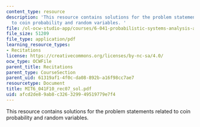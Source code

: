 ```yaml
---
content_type: resource
description: 'This resource contains solutions for the problem statements related
  to coin probability and random variables. '
file: /ol-ocw-studio-app/courses/6-041-probabilistic-systems-analysis-and-applied-probability-fall-2010/afcd2de89ab8c326329949519779e7f4_MIT6_041F10_rec07_sol.pdf
file_size: 51209
file_type: application/pdf
learning_resource_types:
- Recitations
license: https://creativecommons.org/licenses/by-nc-sa/4.0/
ocw_type: OCWFile
parent_title: Recitations
parent_type: CourseSection
parent_uid: 61319af1-4f0c-da08-892b-a16f98cc7ae7
resourcetype: Document
title: MIT6_041F10_rec07_sol.pdf
uid: afcd2de8-9ab8-c326-3299-49519779e7f4
---
```

This resource contains solutions for the problem statements related to coin probability and random variables. 